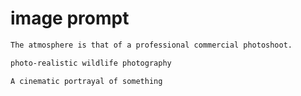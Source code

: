 # image prompt

```txt
The atmosphere is that of a professional commercial photoshoot.

photo-realistic wildlife photography

A cinematic portrayal of something
```
